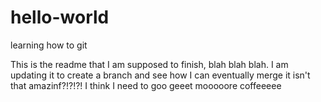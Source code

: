 # hello-world
learning how to git

This is the readme that I am supposed to finish, blah blah blah.
I am updating it to create a branch and see how I can eventually merge it isn't that amazinf?!?!?!
I think I need to goo geeet mooooore coffeeeee
